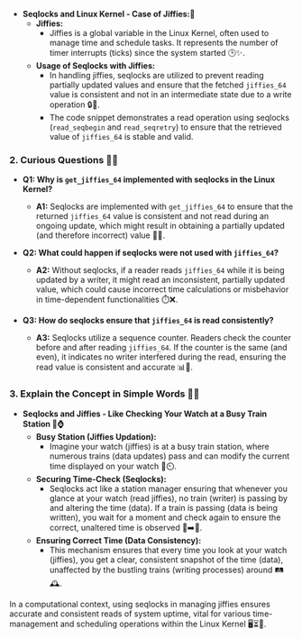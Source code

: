 
- **Seqlocks and Linux Kernel - Case of Jiffies:**📘
  - **Jiffies:**
    - Jiffies is a global variable in the Linux Kernel, often used to manage time and schedule tasks. It represents the number of timer interrupts (ticks) since the system started 🕒✨.
  - **Usage of Seqlocks with Jiffies:**
    - In handling jiffies, seqlocks are utilized to prevent reading partially updated values and ensure that the fetched `jiffies_64` value is consistent and not in an intermediate state due to a write operation 🔒🔄.
    - The code snippet demonstrates a read operation using seqlocks (`read_seqbegin` and `read_seqretry`) to ensure that the retrieved value of `jiffies_64` is stable and valid.

### 2. Curious Questions 🤔🧠

- **Q1: Why is `get_jiffies_64` implemented with seqlocks in the Linux Kernel?**
  - **A1:** Seqlocks are implemented with `get_jiffies_64` to ensure that the returned `jiffies_64` value is consistent and not read during an ongoing update, which might result in obtaining a partially updated (and therefore incorrect) value 🔄🛑.

- **Q2: What could happen if seqlocks were not used with `jiffies_64`?**
  - **A2:** Without seqlocks, if a reader reads `jiffies_64` while it is being updated by a writer, it might read an inconsistent, partially updated value, which could cause incorrect time calculations or misbehavior in time-dependent functionalities ⏱️❌.

- **Q3: How do seqlocks ensure that `jiffies_64` is read consistently?**
  - **A3:** Seqlocks utilize a sequence counter. Readers check the counter before and after reading `jiffies_64`. If the counter is the same (and even), it indicates no writer interfered during the read, ensuring the read value is consistent and accurate 📊👀.

### 3. Explain the Concept in Simple Words 🍎💬

- **Seqlocks and Jiffies - Like Checking Your Watch at a Busy Train Station 🚉⌚**
  - **Busy Station (Jiffies Updation):**
    - Imagine your watch (jiffies) is at a busy train station, where numerous trains (data updates) pass and can modify the current time displayed on your watch 🚄⏲️.
  - **Securing Time-Check (Seqlocks):**
    - Seqlocks act like a station manager ensuring that whenever you glance at your watch (read jiffies), no train (writer) is passing by and altering the time (data). If a train is passing (data is being written), you wait for a moment and check again to ensure the correct, unaltered time is observed 🚂➡️👀.
  - **Ensuring Correct Time (Data Consistency):**
    - This mechanism ensures that every time you look at your watch (jiffies), you get a clear, consistent snapshot of the time (data), unaffected by the bustling trains (writing processes) around 🛤️🕰️.

In a computational context, using seqlocks in managing jiffies ensures accurate and consistent reads of system uptime, vital for various time-management and scheduling operations within the Linux Kernel 🖥️⏳🔐.
